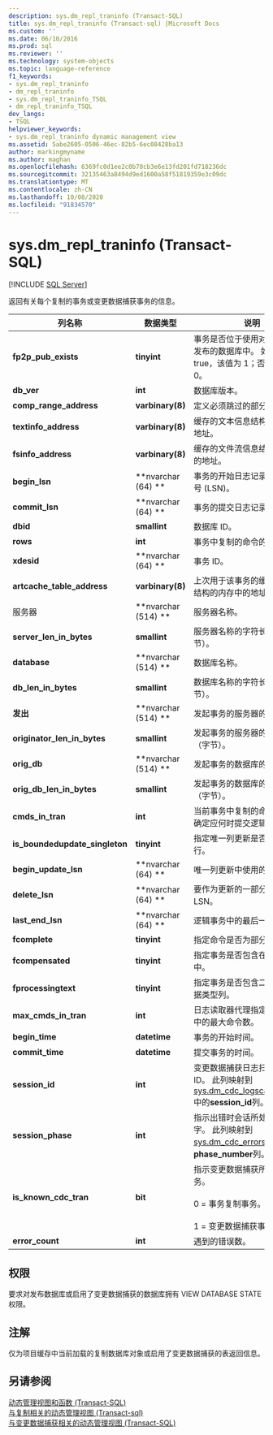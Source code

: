 ```yaml
---
description: sys.dm_repl_traninfo (Transact-SQL)
title: sys.dm_repl_traninfo (Transact-sql) |Microsoft Docs
ms.custom: ''
ms.date: 06/10/2016
ms.prod: sql
ms.reviewer: ''
ms.technology: system-objects
ms.topic: language-reference
f1_keywords:
- sys.dm_repl_traninfo
- dm_repl_traninfo
- sys.dm_repl_traninfo_TSQL
- dm_repl_traninfo_TSQL
dev_langs:
- TSQL
helpviewer_keywords:
- sys.dm_repl_traninfo dynamic management view
ms.assetid: 5abe2605-0506-46ec-82b5-6ec08428ba13
author: markingmyname
ms.author: maghan
ms.openlocfilehash: 6369fc0d1ee2c0b70cb3e6e13fd201fd718236dc
ms.sourcegitcommit: 32135463a8494d9ed1600a58f51819359e3c09dc
ms.translationtype: MT
ms.contentlocale: zh-CN
ms.lasthandoff: 10/08/2020
ms.locfileid: "91834570"
---
```

# <a name="sysdm_repl_traninfo-transact-sql"></a>sys.dm_repl_traninfo (Transact-SQL)
[!INCLUDE [SQL Server](../../includes/applies-to-version/sqlserver.md)]

  返回有关每个复制的事务或变更数据捕获事务的信息。  

|列名称|数据类型|说明|  
|-----------------|---------------|-----------------|  
|**fp2p_pub_exists**|**tinyint**|事务是否位于使用对等事务复制发布的数据库中。 如果为 true，该值为 1；否则该值为 0。|  
|**db_ver**|**int**|数据库版本。|  
|**comp_range_address**|**varbinary(8)**|定义必须跳过的部分回滚范围。|  
|**textinfo_address**|**varbinary(8)**|缓存的文本信息结构的内存中的地址。|  
|**fsinfo_address**|**varbinary(8)**|缓存的文件流信息结构的内存中的地址。|  
|**begin_lsn**|**nvarchar (64) **|事务的开始日志记录的日志序列号 (LSN)。|  
|**commit_lsn**|**nvarchar (64) **|事务的提交日志记录的 LSN。|  
|**dbid**|**smallint**|数据库 ID。|  
|**rows**|**int**|事务中复制的命令的 ID。|  
|**xdesid**|**nvarchar (64) **|事务 ID。|  
|**artcache_table_address**|**varbinary(8)**|上次用于该事务的缓存的项目表结构的内存中的地址。|  
|服务器|**nvarchar (514) **|服务器名称。|  
|**server_len_in_bytes**|**smallint**|服务器名称的字符长度（字节）。|  
|**database**|**nvarchar (514) **|数据库名称。|  
|**db_len_in_bytes**|**smallint**|数据库名称的字符长度（字节）。|  
|**发出**|**nvarchar (514) **|发起事务的服务器的名称。|  
|**originator_len_in_bytes**|**smallint**|发起事务的服务器的字符长度（字节）。|  
|**orig_db**|**nvarchar (514) **|发起事务的数据库的名称。|  
|**orig_db_len_in_bytes**|**smallint**|发起事务的数据库的字符长度（字节）。|  
|**cmds_in_tran**|**int**|当前事务中复制的命令数，用于确定应何时提交逻辑事务。|  
|**is_boundedupdate_singleton**|**tinyint**|指定唯一列更新是否仅影响单行。|  
|**begin_update_lsn**|**nvarchar (64) **|唯一列更新中使用的 LSN。|  
|**delete_lsn**|**nvarchar (64) **|要作为更新的一部分删除的 LSN。|  
|**last_end_lsn**|**nvarchar (64) **|逻辑事务中的最后一个 LSN。|  
|**fcomplete**|**tinyint**|指定命令是否为部分更新。|  
|**fcompensated**|**tinyint**|指定事务是否包含在部分回滚中。|  
|**fprocessingtext**|**tinyint**|指定事务是否包含二进制大型数据类型列。|  
|**max_cmds_in_tran**|**int**|日志读取器代理指定的逻辑事务中的最大命令数。|  
|**begin_time**|**datetime**|事务的开始时间。|  
|**commit_time**|**datetime**|提交事务的时间。|  
|**session_id**|**int**|变更数据捕获日志扫描会话的 ID。 此列映射到[sys.dm_cdc_logscan_sessions](../../relational-databases/system-dynamic-management-views/change-data-capture-sys-dm-cdc-log-scan-sessions.md)中的**session_id**列。|  
|**session_phase**|**int**|指示出错时会话所处阶段的数字。 此列映射到[sys.dm_cdc_errors](../../relational-databases/system-dynamic-management-views/change-data-capture-sys-dm-cdc-errors.md)中的**phase_number**列。|  
|**is_known_cdc_tran**|**bit**|指示变更数据捕获所跟踪的事务。<br /><br /> 0 = 事务复制事务。<br /><br /> 1 = 变更数据捕获事务。|  
|**error_count**|**int**|遇到的错误数。|  
  
## <a name="permissions"></a>权限  
 要求对发布数据库或启用了变更数据捕获的数据库拥有 VIEW DATABASE STATE 权限。  
  
## <a name="remarks"></a>注解  
 仅为项目缓存中当前加载的复制数据库对象或启用了变更数据捕获的表返回信息。  
  
## <a name="see-also"></a>另请参阅  
 [动态管理视图和函数 (Transact-SQL)](~/relational-databases/system-dynamic-management-views/system-dynamic-management-views.md)   
 [与复制相关的动态管理视图 &#40;Transact-sql&#41;](../../relational-databases/system-dynamic-management-views/replication-related-dynamic-management-views-transact-sql.md)   
 [与变更数据捕获相关的动态管理视图 (Transact-SQL)](./system-dynamic-management-views.md)  
  
